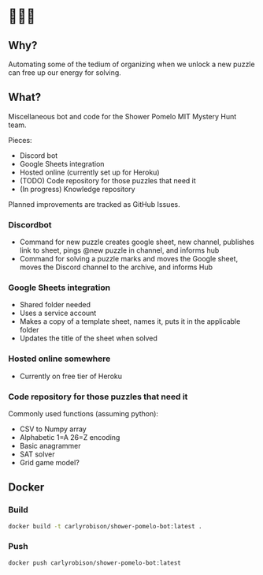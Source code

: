 # 🚿🍈🤖

## Why?
Automating some of the tedium of organizing when we unlock a new puzzle can free up our energy for solving.

## What?
Miscellaneous bot and code for the Shower Pomelo MIT Mystery Hunt team.

Pieces:
- Discord bot
- Google Sheets integration
- Hosted online (currently set up for Heroku)
- (TODO) Code repository for those puzzles that need it
- (In progress) Knowledge repository

Planned improvements are tracked as GitHub Issues.

### Discordbot
- Command for new puzzle creates google sheet, new channel, publishes link to sheet, pings @new puzzle in channel, and informs hub
- Command for solving a puzzle marks and moves the Google sheet, moves the Discord channel to the archive, and informs Hub

### Google Sheets integration
- Shared folder needed
- Uses a service account
- Makes a copy of a template sheet, names it, puts it in the applicable folder
- Updates the title of the sheet when solved

### Hosted online somewhere
- Currently on free tier of Heroku

### Code repository for those puzzles that need it
Commonly used functions (assuming python):
- CSV to Numpy array
- Alphabetic 1=A 26=Z encoding
- Basic anagrammer
- SAT solver
- Grid game model?

## Docker

### Build

```bash
docker build -t carlyrobison/shower-pomelo-bot:latest .
```

### Push

```bash
docker push carlyrobison/shower-pomelo-bot:latest
```